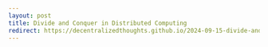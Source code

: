 ```yaml
---
layout: post
title: Divide and Conquer in Distributed Computing
redirect: https://decentralizedthoughts.github.io/2024-09-15-divide-and-conquer/
---
```


